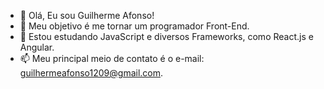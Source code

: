 - 👋 Olá, Eu sou Guilherme Afonso!
- 👀 Meu objetivo é me tornar um programador Front-End.
- 🌱 Estou estudando JavaScript e diversos Frameworks, como React.js e Angular.
- 📫 Meu principal meio de contato é o e-mail: guilhermeafonso1209@gmail.com.


